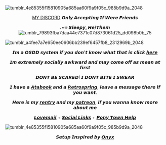![tumblr_4e85355f15810905a685aa60f9a9f05c_985b9d9a_2048](https://github.com/B00THILL/B00THILL/assets/138095663/10afc8ab-a385-4abe-abc9-1aa61289d1e8)
      <p align="center"> [MY DISCORD](https://discordid.netlify.app/?id=779406965003911209) **𝙊𝙣𝙡𝙮 𝘼𝙘𝙘𝙚𝙥𝙩𝙞𝙣𝙜 𝙄𝙛 𝙒𝙚𝙧𝙚 𝙁𝙧𝙞𝙚𝙣𝙙𝙨**  </p> 
      <p align="center">  **.⋆♱ 𝙎𝙡𝙚𝙚𝙥𝙮, 𝙃𝙚/𝙏𝙝𝙚𝙢** ![tumblr_79893fba7daa44e7371c07d873061d25_dd098b0b_75](https://github.com/B00THILL/B00THILL/assets/138095663/818d377a-91dd-4732-8af5-8d48bd2e59cc) </p> 
![tumblr_a4fee7a7e650ee0606bb239ef6457fb8_2312969b_2048](https://github.com/B00THILL/B00THILL/assets/138095663/8dc9fd2b-2aae-4ab2-bdca-2b2bc5558f60)<p 
align="center"> 𝙄𝙢 𝙖 𝙊𝙎𝘿𝘿 𝙨𝙮𝙨𝙩𝙚𝙢 𝙞𝙛 𝙮𝙤𝙪 𝙙𝙤𝙣'𝙩 𝙠𝙣𝙤𝙬 𝙬𝙝𝙖𝙩 𝙩𝙝𝙖𝙩 𝙞𝙨 𝙘𝙡𝙞𝙘𝙠 [𝙝𝙚𝙧𝙚](https://systemexplain.carrd.co/)  </p> <p align="center"> 𝙄𝙢 𝙚𝙭𝙩𝙧𝙚𝙢𝙚𝙡𝙮 𝙨𝙤𝙘𝙞𝙖𝙡𝙡𝙮 𝙖𝙬𝙠𝙬𝙖𝙧𝙙 𝙖𝙣𝙙 𝙢𝙖𝙮 𝙘𝙤𝙢𝙚 𝙤𝙛𝙛 𝙖𝙨 𝙢𝙚𝙖𝙣 𝙖𝙩 𝙛𝙞𝙧𝙨𝙩 </p> </p> <p align="center">𝘿𝙊𝙉𝙏 𝘽𝙀 𝙎𝘾𝘼𝙍𝙀𝘿! 𝙄 𝘿𝙊𝙉𝙏 𝘽𝙄𝙏𝙀 𝙄 𝙎𝙒𝙀𝘼𝙍</p>  <p align="center">𝙄 𝙝𝙖𝙫𝙚 𝙖 [𝘼𝙩𝙖𝙗𝙤𝙤𝙠](https://b00thill.atabook.org/) 𝙖𝙣𝙙 𝙖 [𝙍𝙚𝙩𝙧𝙤𝙨𝙥𝙧𝙞𝙣𝙜](https://retrospring.net/@B00THILL/questions),
 𝙡𝙚𝙖𝙫𝙚 𝙖 𝙢𝙚𝙨𝙨𝙖𝙜𝙚 𝙩𝙝𝙚𝙧𝙚 𝙞𝙛 𝙮𝙤𝙪 𝙬𝙖𝙣𝙩. </p> <p align="center">𝙃𝙚𝙧𝙚 𝙞𝙨 𝙢𝙮 [𝙧𝙚𝙣𝙩𝙧𝙮](https://rentry.co/b00t-hill) 𝙖𝙣𝙙 𝙢𝙮 [𝙥𝙖𝙩𝙧𝙚𝙤𝙣](https://www.patreon.com/B00THILL),
 𝙞𝙛 𝙮𝙤𝙪 𝙬𝙖𝙣𝙣𝙖 𝙠𝙣𝙤𝙬 𝙢𝙤𝙧𝙚 𝙖𝙗𝙤𝙪𝙩 𝙢𝙚</p> <p align="center">[𝙇𝙤𝙫𝙚𝙢𝙖𝙞𝙡](https://rentry.co/B00T-HILL-LOVEMAIL) + [𝙎𝙤𝙘𝙞𝙖𝙡 𝙇𝙞𝙣𝙠𝙨](https://linktr.ee/b00thill) + [𝙋𝙤𝙣𝙮 𝙏𝙤𝙬𝙣 𝙃𝙚𝙡𝙥](https://rentry.co/ponytownhelp) </p> ![tumblr_4e85355f15810905a685aa60f9a9f05c_985b9d9a_2048](https://github.com/B00THILL/B00THILL/assets/138095663/10afc8ab-a385-4abe-abc9-1aa61289d1e8) <p>  <p align="center">  𝙎𝙚𝙩𝙪𝙥 𝙄𝙣𝙨𝙥𝙞𝙧𝙚𝙙 𝙗𝙮 [𝙊𝙣𝙮𝙭](https://github.com/undeadlost) </p> 
